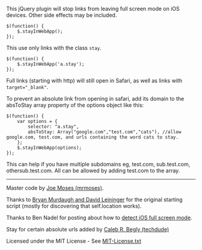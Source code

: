 This jQuery plugin will stop links from leaving full screen mode on iOS devices. Other side effects may be included.

	$(function() {
		$.stayInWebApp();
	});

This use only links with the class `stay`.

	$(function() {
		$.stayInWebApp('a.stay');
	});
	
Full links (starting with http) will still open in Safari, as well as links with `target="_blank"`.

To prevent an absolute link from opening in safari, add its domain to the absToStay array property of the options object like this:

	$(function() {
		var options = {
			selector: "a.stay",
			absToStay: Array("google.com","test.com","cats"), //allow google.com, test.com, and urls containing the word cats to stay.
		};
		$.stayInWebApp(options);
	});

This can help if you have multiple subdomains eg, test.com, sub.test.com, othersub.test.com. All can be allowed by adding test.com to the array.
- - - - - - - - - -	

Master code by [Joe Moses (mrmoses)](https://github.com/mrmoses).

Thanks to [Bryan Murdaugh and David Leininger](http://fivable.com) for the original starting script (mostly for discovering that self.location works).

Thanks to Ben Nadel for posting about how to [detect iOS full screen mode](http://www.bennadel.com/blog/1950-Detecting-iPhone-s-App-Mode-Full-Screen-Mode-For-Web-Applications.htm).

Stay for certain absolute urls added by [Caleb R. Begly (techdude)](https://github.com/techdude)

Licensed under the MIT License - See [MIT-License.txt](MIT-License.txt)
